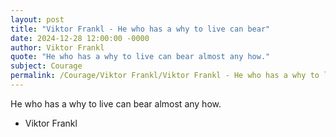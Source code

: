 ```yaml
---
layout: post
title: "Viktor Frankl - He who has a why to live can bear"
date: 2024-12-28 12:00:00 -0000
author: Viktor Frankl
quote: "He who has a why to live can bear almost any how."
subject: Courage
permalink: /Courage/Viktor Frankl/Viktor Frankl - He who has a why to live can bear
---
```


He who has a why to live can bear almost any how.

- Viktor Frankl
